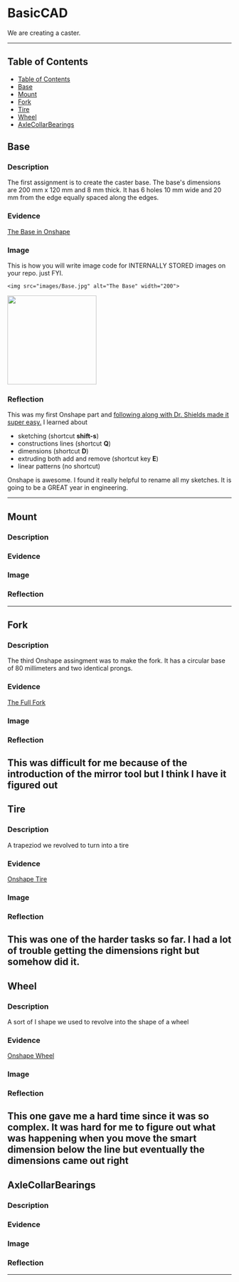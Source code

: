 # BasicCAD

We are creating a caster.

---
## Table of Contents
* [Table of Contents](#Table-of-Contents)
* [Base](#Base)
* [Mount](#Mount)
* [Fork](#Fork)
* [Tire](#Tire)
* [Wheel](#Wheel)
* [AxleCollarBearings](#AxleCollarBearings)

## Base

### Description

The first assignment is to create the caster base.  The base's dimensions are 200 mm x 120 mm and 8 mm thick.  It has 6 holes 10 mm wide and 20 mm from the edge equally spaced along the edges.

### Evidence
[The Base in Onshape](https://cvilleschools.onshape.com/documents/0d70f655203ca304cb3c5b7d/w/f55603f962f6fc74f5548a68/e/41d730c570a8d75fce9f51b6)

### Image
This is how you will write image code for INTERNALLY STORED images on your repo.   just FYI.
~~~
<img src="images/Base.jpg" alt="The Base" width="200">
~~~
<img src="https://github.com/OneCHSEngr/BasicCAD/blob/master/images/Base.jpg" width="200">

### Reflection

This was my first Onshape part and [following along with Dr. Shields made it super easy.](https://www.youtube.com/watch?v=93BFUD-HAG8&feature=emb_title&scrlybrkr=5670f0b4)  I learned about 
* sketching (shortcut **shift-s**)
* constructions lines (shortcut **Q**)
* dimensions (shortcut **D**)
* extruding both add and remove (shortcut key **E**)
* linear patterns (no shortcut)

Onshape is awesome.  I found it really helpful to rename all my sketches.  It is going to be a GREAT year in engineering.

---


## Mount

### Description

### Evidence

### Image

### Reflection

---


## Fork

### Description
The third Onshape assingment was to make the fork. It has a circular base of 80 millimeters and two identical prongs.
### Evidence
[The Full Fork](https://cvilleschools.onshape.com/documents/25c4cb4b1a5337e5e5844fdf/w/47679b46742962c05fa6b1e4/e/423d1a3a797de42c3bad77b7)
### Image

### Reflection

This was difficult for me because of the introduction of the mirror tool but I think I have it figured out
---


## Tire

### Description
A trapeziod we revolved to turn into a tire
### Evidence
[Onshape Tire](https://cvilleschools.onshape.com/documents/9a048b9a6dd8dd88710b13e3/w/0ced163be124f05c75a8458a/e/95116ffa1afd32593e0464d6)
### Image

### Reflection
This was one of the harder tasks so far. I had a lot of trouble getting the dimensions right but somehow did it.
---


## Wheel

### Description
A sort of I shape we used to revolve into the shape of a wheel
### Evidence
[Onshape Wheel](https://cvilleschools.onshape.com/documents/d57a99365cc12a9ce01e05ad/w/08ade223c582022779ee3271/e/bf6af9495712ed3fb2ee178e)
### Image

### Reflection
This one gave me a hard time since it was so complex. It was hard for me to figure out what was happening when you move the smart dimension below the line but eventually the dimensions came out right
---


## AxleCollarBearings

### Description

### Evidence

### Image

### Reflection

---
